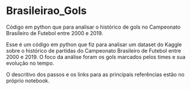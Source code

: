 # Brasileirao_Gols
Código em python que para analisar o histórico de gols no Campeonato Brasileiro de Futebol entre 2000 e 2019.

Esse é um código em python que fiz para analisar um dataset do Kaggle sobre o histórico de partidas do Campeonato Brasileiro de Futebol entre 2000 e 2019. O foco da análise foram os gols marcados pelos times e sua evolução no tempo.

O descritivo dos passos e os links para as principais referências estão no próprio notebook.
